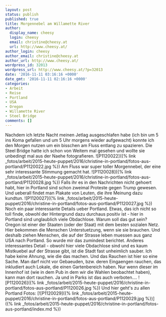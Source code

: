 ```yaml
---
layout: post
status: publish
published: true
title: Morgennebel am Willamette River
author:
  display_name: cheesy
  login: cheesy
  email: christine@cheesy.at
  url: http://www.cheesy.at/
author_login: cheesy
author_email: christine@cheesy.at
author_url: http://www.cheesy.at/
wordpress_id: 32013
wordpress_url: http://www.cheesy.at/?p=32013
date: '2016-11-11 03:16:16 +0000'
date_gmt: '2016-11-11 02:16:16 +0000'
categories:
- Arbeit
- Reise
- Portland
- USA
- Oregon
- Willamette River
- Steel Bridge
comments: []
---
```

Nachdem ich letzte Nacht meinen Jetlag ausgeschlafen habe (ich bin um 5 ins Koma gefallen und um 5 Uhr morgens wieder aufgewacht) konnte ich den Morgen nutzen um ein bisschen am Fluss entlang zu spazieren. Die Steel Bridge hatte ich schon von Weitem mal gesehen und wollte sie unbedingt mal aus der Naehe fotografieren.
![P1120022]({% link _fotos/arbeit/2015-heute-puppet/2016/christine-in-portland/fotos-aus-portland/P1120022.jpg %})
Am Fluss war super toller Morgennebel, der eine sehr interessante Stimmung gemacht hat.
![P1120028]({% link _fotos/arbeit/2015-heute-puppet/2016/christine-in-portland/fotos-aus-portland/P1120028.jpg %})
Falls ihr es in den Nachrichten nicht gehoert habt, hier in Portland sind schon zweimal Proteste gegen Trump gewesen. Und ueberall findet man Plakate von Leuten, die ihre Meinung dazu kundtun.
![P1120027]({% link _fotos/arbeit/2015-heute-puppet/2016/christine-in-portland/fotos-aus-portland/P1120027.jpg %})
Noch ein paar interessante Details ueber Portland. Etwas, das ich nicht so toll finde, obwohl der Hintergrund dazu durchaus positiv ist - hier in Portland sind unglaublich viele Obdachlose. Warum soll das gut sein? Oregon ist einer der Staaten (oder der Staat) mit dem besten sozialen Netz. Hier bekommen die Menschen Unterstuetzung, wenn sie sie brauchen. Und deshalb ziehen Menschen, die auf der Strasse leben muessen aus ganz USA nach Portland. So wurde mir das zumindest berichtet.
Anderes interessantes Detail - obwohl hier viele Obdachlose sind und es kaum Mistkuebel auf der Strasse gibt, ist die Stadt fast unheimlich sauber. Ich habe keine Ahnung, wie die das machen.
Und das Rauchen ist hier so eine Sache. Man darf nicht vor Gebaeuden, bzw. deren Eingaengen rauchen, das inkludiert auch Lokale, die einen Gartenbereich haben. Nur wenn dieser im Innenhof ist (wie in dem Pub in dem wir die Wahlen beobachtet haben), kann man dort rauchen. Ja und in Parks ist das auch verboten....
![P1120026]({% link _fotos/arbeit/2015-heute-puppet/2016/christine-in-portland/fotos-aus-portland/P1120026.jpg %})
Und hier geht's zu allen Portland Fotos:
[![P1120029]({% link _fotos/arbeit/2015-heute-puppet/2016/christine-in-portland/fotos-aus-portland/P1120029.jpg %})]({% link _fotos/arbeit/2015-heute-puppet/2016/christine-in-portland/fotos-aus-portland/index.md %})
